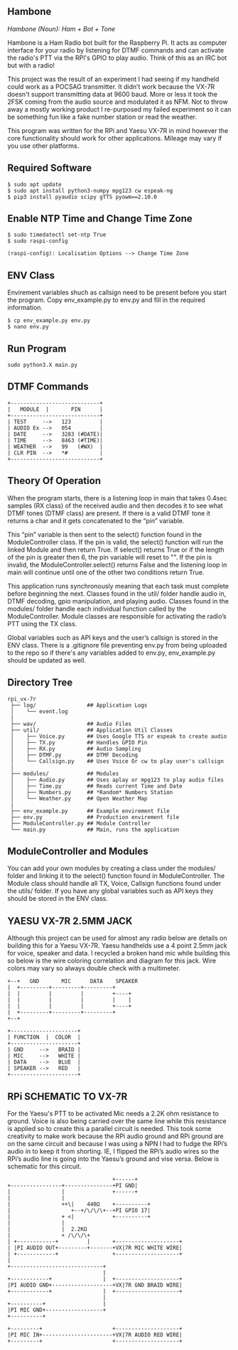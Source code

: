 ## Hambone
<em>Hambone (Noun): Ham + Bot + Tone</em>

Hambone is a Ham Radio bot built for the Raspberry Pi. It acts as computer interface for your radio by listening for DTMF commands and can activate the radio's PTT via the RPI's GPIO to play audio. Think of this as an IRC bot but with a radio! 

This project was the result of an experiment I had seeing if my handheld could work as a POCSAG transmitter. It didn’t work because the VX-7R doesn't support transmitting data at 9600 baud. More or less it took the 2FSK coming from the audio source and modulated it as NFM. Not to throw away a mostly working product I re-purposed my failed experiment so it can be something fun like a fake number station or read the weather.

This program was written for the RPi and Yaesu VX-7R in mind however the core functionality should work for other applications. Mileage may vary if you use other platforms.

## Required Software
```
$ sudo apt update
$ sudo apt install python3-numpy mpg123 cw espeak-ng
$ pip3 install pyaudio scipy gTTS pyowm==2.10.0
```

## Enable NTP Time and Change Time Zone
```
$ sudo timedatectl set-ntp True
$ sudo raspi-config 

(raspi-config): Localisation Options --> Change Time Zone
```

## ENV Class
Envirement variables shuch as callsign need to be present before you start the program. Copy env_example.py to env.py and fill in the required information. 
```
$ cp env_example.py env.py
$ nano env.py
```

## Run Program 
```
sudo python3.X main.py
```

## DTMF Commands
```
+----------------------------+
|   MODULE  |       PIN      |
+----------------------------+
| TEST     -->   123         |
| AUDIO Ex -->   054         |
| DATE     -->   3283 (#DATE)|
| TIME     -->   8463 (#TIME)|
| WEATHER  -->   99   (#WX)  |
| CLR PIN  -->   *#          |  
+----------------------------+
```

## Theory Of Operation
When the program starts, there is a listening loop in main that takes 0.4sec samples (RX class) of the received audio and then decodes it to see what DTMF tones (DTMF class) are present. If there is a valid DTMF tone it returns a char and it gets concatenated to the “pin” variable.

This “pin” variable is then sent to the select() function found in the ModuleController class. If the pin is valid, the select() function will run the linked Module and then return True. If select() returns True or if the length of the pin is greater then 6, the pin variable will reset to "". If the pin is invalid, the ModuleController.select() returns False and the listening loop in main will continue until one of the other two conditions return True. 

This application runs synchronously meaning that each task must complete before beginning the next. Classes found in the util/ folder handle audio in, DTMF decoding, gpio manipulation, and playing audio. Classes found in the modules/ folder handle each individual function called by the ModuleController. Module classes are responsible for activating the radio’s PTT using the TX class.  

Global variables such as API keys and the user’s callsign is stored in the ENV class. There is a .gitignore file preventing env.py from being uploaded to the repo so if there's any variables added to env.py, env_example.py should be updated as well.

## Directory Tree
```
rpi_vx-7r
 ├── log/                ## Application Logs
 │    └── event.log
 |
 ├── wav/                ## Audio Files
 ├── util/               ## Application Util Classes
 │    ├── Voice.py       ## Uses Google TTS or espeak to create audio
 │    ├── TX.py          ## Handles GPIO Pin
 │    ├── RX.py          ## Audio Sampling
 │    ├── DTMF.py        ## DTMF Decoding
 │    └── Callsign.py    ## Uses Voice Or cw to play user's callsign
 |
 ├── modules/            ## Modules
 │    ├── Audio.py       ## Uses aplay or mpg123 to play audio files
 │    ├── Time.py        ## Reads current Time and Date
 │    ├── Numbers.py     ## *Random* Numbers Station
 │    └── Weather.py     ## Open Weather Map 
 |
 ├── env_example.py      ## Example envirement file
 ├── env.py              ## Production envirement file
 ├── ModuleController.py ## Module Controller
 └── main.py             ## Main, runs the application
```

## ModuleController and Modules
You can add your own modules by creating a class under the modules/ folder and linking it to the select() function found in ModuleController. The Module class should handle all TX, Voice, Callsign functions found under the utils/ folder. If you have any global variables such as API keys they should be stored in the ENV class.  

## YAESU VX-7R 2.5MM JACK
 Although this project can be used for almost any radio below are details on building this for a Yaesu VX-7R. Yaesu handhelds use a 4 point 2.5mm jack for voice, speaker and data. I recycled a broken hand mic while building this so below is the wire coloring correlation and diagram for this jack. Wire colors may vary so always double check with a multimeter.                               

```
+--+   GND       MIC      DATA    SPEAKER
|  +---------+---------+---------+       
|  |         |         |         +----+	 
|  |         |         |         |    |	 
|  |         |         |         +----+  
|  +---------+---------+---------+       
+--+                                     

+---------------------+
| FUNCTION  |  COLOR  |
+---------------------+
| GND     -->   BRAID |
| MIC     -->   WHITE |
| DATA    -->   BLUE  |
| SPEAKER -->   RED   |
+---------------------+
```

## RPi SCHEMATIC TO VX-7R                       
For the Yaesu's PTT to be activated Mic needs a 2.2K ohm resistance to ground. Voice is also being carried over the same line while this resistance is applied so to create this a parallel circuit is needed. This took some creativity to make work because the RPi audio ground and RPi ground are on the same circuit and because I was using a NPN I had to fudge the RPi’s audio in to keep it from shorting. IE, I flipped the RPi’s audio wires so the RPi’s audio line is going into the Yaesu’s ground and vise versa. Below is schematic for this circuit.    

```
                                 +------+
+----------------+---------------+PI GND|
|                |               +------+
|                |
|                ++\|    440Ω    +----------+
|                   +--+/\/\/\+--+PI GPIO 17|
|                + <|            +----------+
|                |
|                |  2.2KΩ
|                + /\/\/\+
| +------------+         |       +--------------------+
| |PI AUDIO OUT+---------+-------+VX|7R MIC WHITE WIRE|
| +------------+                 +--------------------+
|
+-----------------------------+
                              |
+------------+                |  +--------------------+
|PI AUDIO GND+-------------------+VX|7R GND BRAID WIRE|
+------------+                |  +--------------------+
                              |
+----------+                  |
|PI MIC GND+------------------+
+----------+

+---------+                      +--------------------+
|PI MIC IN+----------------------+VX|7R AUDIO RED WIRE|
+---------+                      +--------------------+                            
```
